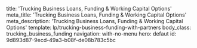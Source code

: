 title: 'Trucking Business Loans, Funding & Working Capital Options'
meta_title: 'Trucking Business Loans, Funding & Working Capital Options'
meta_description: 'Trucking Business Loans, Funding & Working Capital Options'
template: lp/trucking-business-funding-with-partners
body_class: trucking_business_funding
navigation: with-no-menu
hero: defaut
id: 9d893d87-9ecd-49a3-b08f-de08b783c5bc
